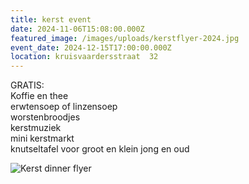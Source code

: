 ```yaml
---
title: kerst event
date: 2024-11-06T15:08:00.000Z
featured_image: /images/uploads/kerstflyer-2024.jpg
event_date: 2024-12-15T17:00:00.000Z
location: kruisvaardersstraat  32
---
```

GRATIS:\
Koffie en thee\
erwtensoep of linzensoep\
worstenbroodjes\
kerstmuziek\
mini kerstmarkt\
knutseltafel voor groot en klein jong en oud

![Kerst dinner flyer](/images/uploads/kerstflyer-2024.jpg "Kerst Dinner")
